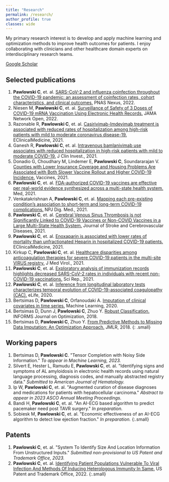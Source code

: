 ```yaml
---
title: "Research"
permalink: /research/
author_profile: true
classes: wide
---
```

My primary research interest is to develop and apply machine learning and optimization methods to improve health outcomes for patients.  I enjoy collaborating with clinicians and other healthcare domain experts on interdisciplinary research teams.

<a href="https://scholar.google.com/citations?user=WEsfOysAAAAJ&hl=en" class="btn btn--primary"><i class="fas a-graduation-cap" aria-hidden="true"></i> Google Scholar</a>

## Selected publications

1. **Pawlowski C**, et. al. <a href="https://www.ncbi.nlm.nih.gov/pmc/articles/PMC9291226/">SARS-CoV-2 and influenza coinfection throughout the COVID-19 pandemic: an assessment of coinfection rates, cohort characteristics, and clinical outcomes.</a> PNAS Nexus, 2022.
2. Niesen M, **Pawlowski C**, et. al. <a href="https://pubmed.ncbi.nlm.nih.gov/35420661/">Surveillance of Safety of 3 Doses of COVID-19 mRNA Vaccination Using Electronic Health Records.</a> JAMA Network Open, 2022.
3. Razonable R, **Pawlowski C**, et. al. <a href="https://pubmed.ncbi.nlm.nih.gov/34485873/">Casirivimab-Imdevimab treatment is associated with reduced rates of hospitalization among high-risk patients with mild to moderate coronavirus disease-19.</a> EClinicalMedicine, 2021. 
4. Ganesh R, **Pawlowski C**, et. al. <a href="https://pubmed.ncbi.nlm.nih.gov/34411003/">Intravenous bamlanivimab use associates with reduced hospitalization in high-risk patients with mild to moderate COVID-19.</a> J Clin Invest., 2021.
5.	Donadio G, Choudhary M, Lindemer E, **Pawlowski C**, Soundararajan V. <a href="https://pubmed.ncbi.nlm.nih.gov/34579210/">Counties with Lower Insurance Coverage and Housing Problems Are Associated with Both Slower Vaccine Rollout and Higher COVID-19 Incidence.</a> Vaccines, 2021.
6.	**Pawlowski C**, et. al. <a href="https://www.cell.com/med/fulltext/S2666-6340(21)00238-5">FDA-authorized COVID-19 vaccines are effective per real-world evidence synthesized across a multi-state health system.</a> Med, 2021. 
7.	Venkatakrishnan A, **Pawlowski C**, et. al. <a href="https://www.nature.com/articles/s41746-021-00484-7">Mapping each pre-existing condition’s association to short-term and long-term COVID-19 complications.</a> NPJ Dig. Med., 2021. 
8.	**Pawlowski C**, et. al. <a href="https://www.thelancet.com/journals/lanepe/article/PIIS2666-7762(22)00080-1/fulltext">Cerebral Venous Sinus Thrombosis is not Significantly Linked to COVID-19 Vaccines or Non-COVID Vaccines in a Large Multi-State Health System.</a> Journal of Stroke and Cerebrovascular Diseases, 2021.
9.	**Pawlowski C**, et. al. <a href="https://www.thelancet.com/journals/eclinm/article/PIIS2589-5370(21)00054-7/fulltext">Enoxaparin is associated with lower rates of mortality than unfractionated Heparin in hospitalized COVID-19 patients.</a> EClinicalMedicine, 2021.
10.	Kirkup C, **Pawlowski C**, et. al. <a href="https://pubmed.ncbi.nlm.nih.gov/33666246/">Healthcare disparities among anticoagulation therapies for severe COVID-19 patients in the multi-site VIRUS registry.</a> J Med Virol., 2021.
11.	**Pawlowski C**, et. al. <a href="https://pubmed.ncbi.nlm.nih.gov/33637783/">Exploratory analysis of immunization records highlights decreased SARS-CoV-2 rates in individuals with recent non-COVID-19 vaccinations.</a> Sci Rep., 2021.
12.	**Pawlowski C**, et. al. <a href="https://elifesciences.org/articles/59209">Inference from longitudinal laboratory tests characterizes temporal evolution of COVID-19-associated coagulopathy (CAC).</a> eLife, 2020.
13.	Bertsimas D, **Pawlowski C**, Orfanoudaki A. <a href="https://link.springer.com/article/10.1007/s10994-020-05923-2">Imputation of clinical covariates in time series.</a> Machine Learning, 2020. 
14.	Bertsimas D, Dunn J, **Pawlowski C**, Zhuo Y. <a href="https://pubsonline.informs.org/doi/10.1287/ijoo.2018.0001">Robust Classification.</a> INFORMS Journal on Optimization, 2018. 
15.	Bertsimas D, **Pawlowski C**, Zhuo Y. <a href="http://jmlr.org/papers/v18/17-073.html">From Predictive Methods to Missing Data Imputation: An Optimization Approach.</a> JMLR, 2018.
{: .small}

## Working papers
1. Bertsimas D, **Pawlowski C**. "Tensor Completion with Noisy Side Information." *To appear in Machine Learning, 2023.*
2. Silvert E, Hester L, Ramudu E, **Pawlowski C**, et. al. "Identifying signs and symptoms of AL amyloidosis in electronic health records using natural language processing, diagnosis codes, and manually abstracted registry data." *Submitted to American Journal of Hematology.*
3. Ip W, **Pawlowski C**, et. al. "Augmented curation of disease diagnoses and medications for patients with hepatocellular carcinoma." *Abstract to appear in 2023 ASCO Annual Meeting Proceedings.*
4. Bandi H, **Pawlowski C**, et. al. "An AI-ECG based algorithm to predict pacemaker need post TAVR surgery." *In preparation.*
5. Sobiesk M, **Pawlowski C**, et. al. "Economic effectiveness of an AI-ECG algorithm
to detect low ejection fraction." *In preparation.*
{:.small}

## Patents
1. **Pawlowski C**, et. al. "System To Identify Size And Location Information From Unstructured Inputs." *Submitted non-provisional to US Patent and Trademark Office, 2023.*
2. **Pawlowski C**, et. al. <a href="https://image-ppubs.uspto.gov/dirsearch-public/print/downloadPdf/20220016233">Identifying Patient Populations Vulnerable To Viral Infection And Methods Of Inducing Heterologous Immunity In Same.</a> US Patent and Trademark Office, 2022.
{:.small}




<!-- ## PhD Thesis
- <a href="https://dspace.mit.edu/bitstream/handle/1721.1/122473/1121184200-MIT.pdf">Machine Learning for Problems with Missing and
Uncertain Data with Applications to Personalized
Medicine.</a> 2019.
{: .small} -->

<!-- ## Presentations
- "Missing Data Imputation for Clinical Covariates with Time Series" <a href="http://www.abstractsonline.com/pp8/#!/4701/presentation/6677">INFORMS 2018</a>
- "From Predictive Methods to Missing Data Imputation: An Optimization Approach." <a href="https://www.abstractsonline.com/pp8/#!/4471/presentation/12208">INFORMS 2017</a>
- "Missing Data Imputation via a Modern Optimization Lens." <a href="https://www.abstractsonline.com/pp8/#!/4182/presentation/7104">INFORMS 2016</a>
- "Robust Support Vector Machines." <a href="https://informs.emeetingsonline.com/emeetings/formbuilder/clustersessiondtl.asp?csnno=24168&mmnno=272&ppnno=90513">INFORMS 2015</a>
- "Novel Properties of Deterministic and Stochastic SIR Models." <a href="https://jointmathematicsmeetings.org/amsmtgs/2160_abstracts/1096-vg-2688.pdf">JMM 2014</a>
{: .small}

## Teaching Experience

**TA Positions**
- "Machine Learning via a Modern Optimization Lens" (15.095), Fall 2018. <a href="https://colin78.github.io/assets/files/15-095-syllabus-fall_2018.pdf">Syllabus</a>
- "Machine Learning via a Modern Optimization Lens" (15.097), Spring 2018. <a href="https://colin78.github.io/assets/files/15-097-syllabus-2018.pdf">Syllabus</a>
- "The Analytics Edge" (15.071), Spring 2017. <a href="https://colin78.github.io/assets/files/Syllabus-15071-Spring2017-template2.pdf">Syllabus</a>
- "Data, Models, and Decisions" (15.060), Fall 2015. <a href="https://colin78.github.io/assets/files/Syllabus-15060-Fall-2015.pdf">Syllabus</a>
{: .small}

**Software Tools**
- Instructor for "Computing in Optimization and Statistics" (15.S60), January 2018. <a href="https://philchodrow.github.io/cos_2018/">Course Website</a>
- Instructor for "Computing in Optimization and Statistics" (15.S60), January 2017. <a href="https://philchodrow.github.io/cos_2017/">Course Website</a>
{: .small}

**Prepared Materials**
- <a href="https://colin78.github.io/assets/files/script_2_complete.html">Live coding session notes</a>
- Slides on <a href="https://colin78.github.io/assets/files/Machine%20Learning.pdf">Machine Learning</a>
- Slides on <a href="https://colin78.github.io/assets/files/Natural%20Language%20Processing.pdf">Natural Language Processing</a>
{: .small} -->

<!-- - Topic of my segment: *Statistical Modeling and Machine Learning* --><!-- - Prepared materials: <a href="https://colin78.github.io/assets/files/script_complete.R">Live coding session notes</a> -->
